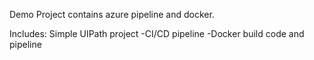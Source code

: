 Demo Project contains azure pipeline and docker.

Includes: 
Simple UIPath project
-CI/CD pipeline 
-Docker build code and pipeline
